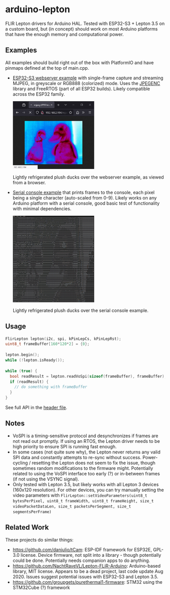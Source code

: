 # arduino-lepton
FLIR Lepton drivers for Arduino HAL. Tested with ESP32-S3 + Lepton 3.5 on a custom board, but (in concept) should work on most Arduino platforms that have the enough memory and computational power.


## Examples
All examples should build right out of the box with PlatformIO and have pinmaps defined at the top of main.cpp.

- [ESP32-S3 webserver example](examples/esp32_webserver) with single-frame capture and streaming MJPEG, in greyscale or RGB888 (colorized) mode.
  Uses the [JPEGENC](https://github.com/bitbank2/JPEGENC) library and FreeRTOS (part of all ESP32 builds).
  Likely compatible across the ESP32 family.

  <img src="docs/webserver_example.png" width="256"/>
  
  Lightly refrigerated plush ducks over the webserver example, as viewed from a browser.
- [Serial console example](examples/basic_serial) that prints frames to the console, each pixel being a single character (auto-scaled from 0-9).
  Likely works on any Arduino platform with a serial console, good basic test of functionality with minimal dependencies.

  <img src="docs/console_example.png" width="256"/>

  Lightly refrigerated plush ducks over the serial console example.


## Usage
```c++
FlirLepton lepton(i2c, spi, kPinLepCs, kPinLepRst);
uint8_t frameBuffer[160*120*2] = {0};

lepton.begin();
while (!lepton.isReady());

while (true) {
  bool readResult = lepton.readVoSpi(sizeof(frameBuffer), frameBuffer);
  if (readResult) {
    // do something with frameBuffer
  }
}
```

See full API in the [header file](include/lepton.h).


## Notes
- VoSPI is a timing-sensitive protocol and desynchronizes if frames are not read out promptly.
  If using an RTOS, the Lepton driver needs to be high priority to ensure SPI is running fast enough.
- In some cases (not quite sure why), the Lepton never returns any valid SPI data and constantly attempts to re-sync without success.
  Power-cycling / resetting the Lepton does not seem to fix the issue, though sometimes random modifications to the firmware might.
  Potentially related to using the VoSPI interface too early (?) or in-between frames (if not using the VSYNC signal). 
- Only tested with Lepton 3.5, but likely works with all Lepton 3 devices (160x120 resolution).
  For other devices, you can try manually setting the video parameters with `FlirLepton::setVideoParameters(uint8_t bytesPerPixel, uint8_t frameWidth, uint8_t frameHeight,
  size_t videoPacketDataLen, size_t packetsPerSegment, size_t segmentsPerFrame)`


## Related Work
These projects do similar things:
- https://github.com/danjulio/tCam: ESP-IDF framework for ESP32E, GPL-3.0 license. Device firmware, not split into a library - though potentially could be done. Potentially needs companion apps to do anything.
- https://github.com/NachtRaveVL/Lepton-FLiR-Arduino: Arduino-based library, MIT license. Appears to be a dead project, last code update Aug 2020. Issues suggest potential issues with ESP32-S3 and Lepton 3.5.
- https://github.com/groupgets/purethermal1-firmware: STM32 using the STM32Cube (?) framework
